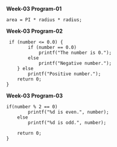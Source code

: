 **Week-03 Program-01**

    area = PI * radius * radius;

 **Week-03 Program-02**

     if (number <= 0.0) {
            if (number == 0.0)
                printf("The number is 0.");
            else
                printf("Negative number.");
        } else
            printf("Positive number.");
        return 0;
    }
**Week-03 Program-03**

    if(number % 2 == 0)
            printf("%d is even.", number);
        else
            printf("%d is odd.", number);
        
        return 0;
    }

<!--stackedit_data:
eyJoaXN0b3J5IjpbMTU4ODEwOTY3NV19
-->